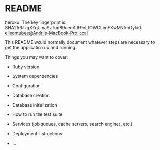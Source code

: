 # README
heroku:
The key fingerprint is:
SHA256:UgXZqUmaSzTun89uem1Jh9vLfOWGLimFXwMNfmOyki0 elisontubee@Andrijs-MacBook-Pro.local

This README would normally document whatever steps are necessary to get the
application up and running.

Things you may want to cover:

* Ruby version

* System dependencies

* Configuration

* Database creation

* Database initialization

* How to run the test suite

* Services (job queues, cache servers, search engines, etc.)

* Deployment instructions

* ...
